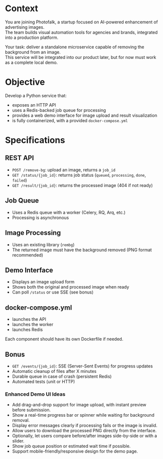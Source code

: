 # Context

You are joining Photofalk, a startup focused on AI-powered enhancement of advertising images.  
The team builds visual automation tools for agencies and brands, integrated into a production platform.

Your task: deliver a standalone microservice capable of removing the background from an image.  
This service will be integrated into our product later, but for now must work as a complete local demo.

# Objective

Develop a Python service that:

- exposes an HTTP API
- uses a Redis-backed job queue for processing
- provides a web demo interface for image upload and result visualization
- is fully containerized, with a provided `docker-compose.yml`

# Specifications

## REST API

- `POST /remove-bg`: upload an image, returns a `job_id`
- `GET /status/{job_id}`: returns job status (`queued`, `processing`, `done`, `failed`)
- `GET /result/{job_id}`: returns the processed image (404 if not ready)

## Job Queue

- Uses a Redis queue with a worker (Celery, RQ, Arq, etc.)
- Processing is asynchronous

## Image Processing

- Uses an existing library (`rembg`)
- The returned image must have the background removed (PNG format recommended)

## Demo Interface

- Displays an image upload form
- Shows both the original and processed image when ready
- Can poll `/status` or use SSE (see bonus)

## docker-compose.yml

- launches the API
- launches the worker
- launches Redis

Each component should have its own Dockerfile if needed.

## Bonus

- `GET /events/{job_id}`: SSE (Server-Sent Events) for progress updates
- Automatic cleanup of files after X minutes
- Durable queue in case of crash (persistent Redis)
- Automated tests (unit or HTTP)

### Enhanced Demo UI Ideas

- Add drag-and-drop support for image upload, with instant preview before submission.
- Show a real-time progress bar or spinner while waiting for background removal.
- Display error messages clearly if processing fails or the image is invalid.
- Allow users to download the processed PNG directly from the interface.
- Optionally, let users compare before/after images side-by-side or with a slider.
- Show job queue position or estimated wait time if possible.
- Support mobile-friendly/responsive design for the demo page.